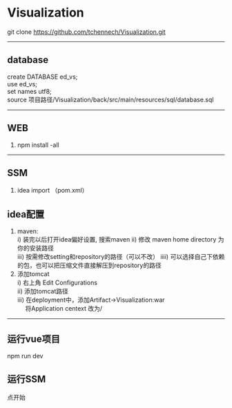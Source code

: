 # Visualization
git clone https://github.com/tchennech/Visualization.git
***
## database
create DATABASE ed_vs;  
use ed_vs;  
set names utf8;  
source 项目路径/Visualization/back/src/main/resources/sql/database.sql
***
## WEB 
1. npm install -all 
***
## SSM
1. idea import （pom.xml）
## idea配置
1. maven:  
i) 装完以后打开idea偏好设置, 搜索maven
ii) 修改 maven home directory 为你的安装路径  
iii) 按需修改setting和repository的路径（可以不改）
iiii) 可以选择自己下依赖的包，也可以把压缩文件直接解压到repository的路径
2. 添加tomcat  
i) 右上角 Edit Configurations  
ii) 添加tomcat路径  
iii) 在deployment中，添加Artifact->Visualization:war  
&emsp; 将Application centext 改为/  
***
## 运行vue项目
npm run dev
## 运行SSM
点开始